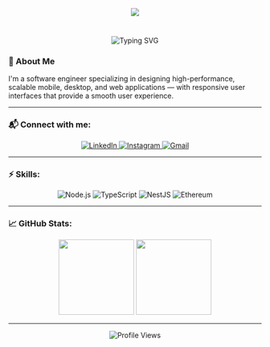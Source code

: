 <!-- واجهة علوية جميلة + كتابة متحركة بدون مسافة بينهم -->
<p align="center">
  <img src="https://capsule-render.vercel.app/api?type=waving&color=0:007ACC,100:0F2027&height=230&section=header&text=Abdallah%20Zaitoun&fontSize=42&fontColor=ffffff&animation=fadeIn" />
</p>

<p align="center" style="margin-top: 40px;">
  <img src="https://readme-typing-svg.herokuapp.com?font=Fira+Code&weight=600&size=22&pause=1000&color=007ACC&center=true&vCenter=true&width=600&lines=Software+Engineer;Mobile+%26+Desktop+Application+Developer;Front-End+Developer+%7C+Robots" alt="Typing SVG" />
</p>


### 👋 About Me

I'm a software engineer specializing in designing high-performance, scalable mobile, desktop, and web applications — with responsive user interfaces that provide a smooth user experience.

---

### 📬 Connect with me:

<p align="center">
  <a href="https://www.linkedin.com/in/abdallah-zaitoun-133754348?utm_source=share&utm_campaign=share_via&utm_content=profile&utm_medium=android_app">
    <img src="https://img.shields.io/badge/-LinkedIn-0077B5?style=flat-square&logo=linkedin&logoColor=white" alt="LinkedIn"/>
  </a>
  <a href="https://www.instagram.com/alghayib_3z22?igsh=ZWg1Ym8xazFxem52">
    <img src="https://img.shields.io/badge/-Instagram-e4405f?style=flat-square&logo=instagram&logoColor=white" alt="Instagram"/>
  </a>
  <a href="mailto:abdallahzaytoon42@gmail.com">
    <img src="https://img.shields.io/badge/-Gmail-d14836?style=flat-square&logo=gmail&logoColor=white" alt="Gmail"/>
  </a>
</p>

---

### ⚡ Skills:

<p align="center">
  <img src="https://img.shields.io/badge/Node.js-339933?style=flat&logo=nodedotjs&logoColor=white" alt="Node.js"/>
  <img src="https://img.shields.io/badge/TypeScript-007ACC?style=flat&logo=typescript&logoColor=white" alt="TypeScript"/>
  <img src="https://img.shields.io/badge/NestJS-E0234E?style=flat&logo=nestjs&logoColor=white" alt="NestJS"/>
  <img src="https://img.shields.io/badge/Ethereum-3C3C3D?style=flat&logo=ethereum&logoColor=white" alt="Ethereum"/>
</p>

---

### 📈 GitHub Stats:

<p align="center">
  <img src="https://github-readme-stats.vercel.app/api?username=abdallah3z22&show_icons=true&theme=tokyonight&hide_border=true" height="150px" />
  <img src="https://github-readme-streak-stats.herokuapp.com/?user=abdallah3z22&theme=tokyonight&hide_border=true" height="150px" />
</p>

---

<p align="center">
  <img src="https://komarev.com/ghpvc/?username=abdallah3z22&style=flat-square&color=blue" alt="Profile Views" />
</p>
